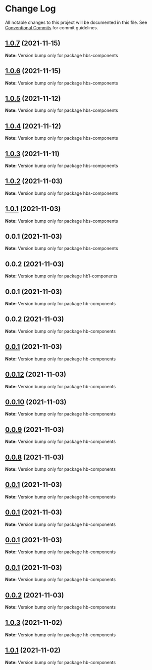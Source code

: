 # Change Log

All notable changes to this project will be documented in this file.
See [Conventional Commits](https://conventionalcommits.org) for commit guidelines.

## [1.0.7](https://github.com/hyw521/lernaComponents/compare/hbs-components@1.0.6...hbs-components@1.0.7) (2021-11-15)

**Note:** Version bump only for package hbs-components





## [1.0.6](https://github.com/hyw521/lernaComponents/compare/hbs-components@1.0.5...hbs-components@1.0.6) (2021-11-15)

**Note:** Version bump only for package hbs-components





## [1.0.5](https://github.com/hyw521/lernaComponents/compare/hbs-components@1.0.4...hbs-components@1.0.5) (2021-11-12)

**Note:** Version bump only for package hbs-components





## [1.0.4](https://github.com/hyw521/lernaComponents/compare/hbs-components@1.0.3...hbs-components@1.0.4) (2021-11-12)

**Note:** Version bump only for package hbs-components





## [1.0.3](https://github.com/hyw521/lernaComponents/compare/hbs-components@1.0.2...hbs-components@1.0.3) (2021-11-11)

**Note:** Version bump only for package hbs-components





## [1.0.2](https://github.com/hyw521/lernaComponents/compare/hbs-components@1.0.1...hbs-components@1.0.2) (2021-11-03)

**Note:** Version bump only for package hbs-components





## [1.0.1](https://github.com/hyw521/lernaComponents/compare/hbs-components@0.0.1...hbs-components@1.0.1) (2021-11-03)

**Note:** Version bump only for package hbs-components





## 0.0.1 (2021-11-03)

**Note:** Version bump only for package hbs-components





## 0.0.2 (2021-11-03)

**Note:** Version bump only for package hb1-components





## 0.0.1 (2021-11-03)

**Note:** Version bump only for package hb-components





## 0.0.2 (2021-11-03)

**Note:** Version bump only for package hb-components





## [0.0.1](https://github.com/hyw521/lernaComponents/compare/hb-components@1.0.3...hb-components@0.0.1) (2021-11-03)

**Note:** Version bump only for package hb-components





## [0.0.12](https://github.com/hyw521/lernaComponents/compare/hb-components@0.0.10...hb-components@0.0.12) (2021-11-03)

**Note:** Version bump only for package hb-components





## [0.0.10](https://github.com/hyw521/lernaComponents/compare/hb-components@0.0.9...hb-components@0.0.10) (2021-11-03)

**Note:** Version bump only for package hb-components





## [0.0.9](https://github.com/hyw521/lernaComponents/compare/hb-components@0.0.8...hb-components@0.0.9) (2021-11-03)

**Note:** Version bump only for package hb-components





## [0.0.8](https://github.com/hyw521/lernaComponents/compare/hb-components@0.0.1...hb-components@0.0.8) (2021-11-03)

**Note:** Version bump only for package hb-components





## [0.0.1](https://github.com/hyw521/lernaComponents/compare/hb-components@0.0.1...hb-components@0.0.1) (2021-11-03)

**Note:** Version bump only for package hb-components





## [0.0.1](https://github.com/hyw521/lernaComponents/compare/hb-components@0.0.1...hb-components@0.0.1) (2021-11-03)

**Note:** Version bump only for package hb-components





## [0.0.1](https://github.com/hyw521/lernaComponents/compare/hb-components@0.0.1...hb-components@0.0.1) (2021-11-03)

**Note:** Version bump only for package hb-components





## [0.0.1](https://github.com/hyw521/lernaComponents/compare/hb-components@0.0.2...hb-components@0.0.1) (2021-11-03)

**Note:** Version bump only for package hb-components





## [0.0.2](https://github.com/hyw521/lernaComponents/compare/hb-components@1.0.3...hb-components@0.0.2) (2021-11-03)

**Note:** Version bump only for package hb-components





## [1.0.3](https://github.com/hyw521/lernaComponents/compare/hb-components@1.0.1...hb-components@1.0.3) (2021-11-02)

**Note:** Version bump only for package hb-components





## [1.0.1](https://github.com/hyw521/lernaComponents/compare/hb-components@1.0.1...hb-components@1.0.1) (2021-11-02)

**Note:** Version bump only for package hb-components
